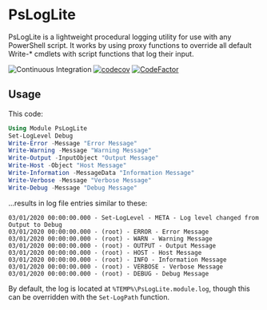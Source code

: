 # PsLogLite
PsLogLite is a lightweight procedural logging utility for use with any PowerShell script. It works by using proxy functions to override all default Write-* cmdlets with script functions that log their input.

![Continuous Integration](https://github.com/leojackson/PsLogLite/workflows/Continuous%20Integration/badge.svg) [![codecov](https://codecov.io/gh/leojackson/psloglite/branch/master/graph/badge.svg)](https://codecov.io/gh/leojackson/psloglite) [![CodeFactor](https://www.codefactor.io/repository/github/leojackson/psloglite/badge)](https://www.codefactor.io/repository/github/leojackson/psloglite)

## Usage
This code:
```powershell
Using Module PsLogLite
Set-LogLevel Debug
Write-Error -Message "Error Message"
Write-Warning -Message "Warning Message"
Write-Output -InputObject "Output Message"
Write-Host -Object "Host Message"
Write-Information -MessageData "Information Message"
Write-Verbose -Message "Verbose Message"
Write-Debug -Message "Debug Message"
```
...results in log file entries similar to these:
```
03/01/2020 00:00:00.000 - Set-LogLevel - META - Log level changed from Output to Debug
03/01/2020 00:00:00.000 - (root) - ERROR - Error Message
03/01/2020 00:00:00.000 - (root) - WARN - Warning Message
03/01/2020 00:00:00.000 - (root) - OUTPUT - Output Message
03/01/2020 00:00:00.000 - (root) - HOST - Host Message
03/01/2020 00:00:00.000 - (root) - INFO - Information Message
03/01/2020 00:00:00.000 - (root) - VERBOSE - Verbose Message
03/01/2020 00:00:00.000 - (root) - DEBUG - Debug Message
```
By default, the log is located at `%TEMP%\PsLogLite.module.log`, though this can be overridden with the `Set-LogPath` function.
